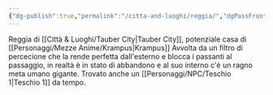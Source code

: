 ```yaml
---
{"dg-publish":true,"permalink":"/citta-and-luoghi/reggia/","dgPassFrontmatter":true}
---
```


Reggia di [[Città & Luoghi/Tauber City\|Tauber City]], potenziale casa di [[Personaggi/Mezze Anime/Krampus\|Krampus]]
Avvolta da un filtro di percecione che la rende perfetta dall'esterno e blocca i passanti al passaggio, in realtà è in stato di abbandono e al suo interno c'è un ragno meta umano gigante. Trovato anche un [[Personaggi/NPC/Teschio 1\|Teschio 1]] da tempo.